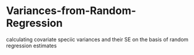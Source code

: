 # Variances-from-Random-Regression
calculating covariate speciic variances and their SE on the basis of random regression estimates
